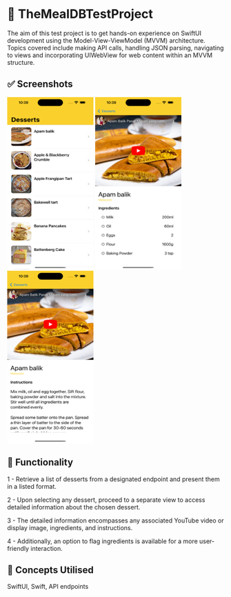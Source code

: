 # 🎯 TheMealDBTestProject
The aim of this test project is to get hands-on experience on SwiftUI development using the Model-View-ViewModel (MVVM) architecture. Topics covered include making API calls, handling JSON parsing, navigating to views and incorporating UIWebView for web content within an MVVM structure.

## ✅ Screenshots

<p>
<img src="https://github.com/MobileMavel/TheMealDBTestProject/blob/main/TheMealDBTestProject/Screenshots/Simulator%20Screen%20Shot%20-%20iPhone%2014%20Pro%20Max%20-%202024-02-19%20at%2022.39.02.png" width="200" height="400" />
  <img src="https://github.com/MobileMavel/TheMealDBTestProject/blob/main/TheMealDBTestProject/Screenshots/Simulator%20Screen%20Shot%20-%20iPhone%2014%20Pro%20Max%20-%202024-02-19%20at%2022.39.06.png" width="200" height="400" />
  <img src="https://github.com/MobileMavel/TheMealDBTestProject/blob/main/TheMealDBTestProject/Screenshots/Simulator%20Screen%20Shot%20-%20iPhone%2014%20Pro%20Max%20-%202024-02-19%20at%2022.39.11.png" width="200" height="400" />
</p>

## 🚀 Functionality
<p> 1 - Retrieve a list of desserts from a designated endpoint and present them in a listed format.</p>
<p> 2 - Upon selecting any dessert, proceed to a separate view to access detailed information about the chosen dessert.</p>
<p> 3 - The detailed information encompasses any associated YouTube video or display image, ingredients, and instructions.</p>
<p> 4 - Additionally, an option to flag ingredients is available for a more user-friendly interaction.</p>

## 💯 Concepts Utilised
SwiftUI, Swift, API endpoints
